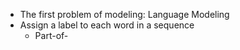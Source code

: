 - The first problem of modeling: Language Modeling
- Assign a label to each word in a sequence
	- Part-of-